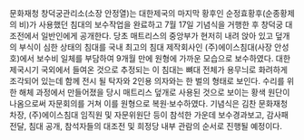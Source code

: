 문화재청 창덕궁관리소(소장 안정열)는 대한제국의 마지막 황후인 순정효황후(순종황제의 비)가 사용했던 침대의 보수작업을 완료하고 7월 17일 기념식을 거행한 후 창덕궁 대조전에서 일반인에게 공개한다. 당초 매트리스의 중앙부가 현저히 내려 앉아 있고 덮개의 부식이 심한 상태의 침대를 국내 최고의 침대 제작회사인 (주)에이스침대(사장 안성호)에서 보수비 일체를 부담하여 9개월 만에 원형에 가까운 모습으로 보수하였다. 대한제국시기 국외에서 들여온 것으로 추정되는 이 침대는 뼈대 전체가 용무늬로 화려하게 조각되어 있는데 함께 전시 될 탁자와 2인용 의자와는 한 벌의 형태로 보인다. 수리를 위한 해체 과정에서 만들어졌을 당시 매트리스 덮개로 사용된 것으로 보이는 황색 원단이 나옴으로써 자문회의를 거쳐 이를 원형으로 복원·보수하였다. 기념식은 김찬 문화재청 차장, (주)에이스침대 임직원 및 자문위원단 등이 참석한 가운데 보수경과보고, 감사패 전달, 침대 공개, 참석자들의 대조전 및 희정당 내부 관람의 순서로 진행될 예정이다.